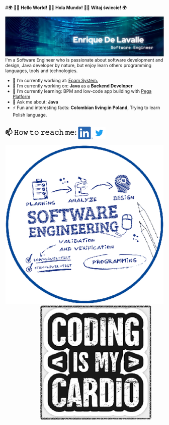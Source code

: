 #🌍 👋🏾 **Hello World!** 👋🏾 **Hola Mundo!** 👋🏾 **Witaj świecie!** 🌍 

<img src="https://raw.githubusercontent.com/EnriqueDeLavalle/EnriqueDeLavalle/master/images/gh-header-image.png" alt="Enrique De Lavalle - Software Engineer">
I'm a Software Engineer who is passionate about software development and design, Java developer by nature, but enjoy learn others programming languages, tools and technologies.

- 🏢 I’m currently working at: <a href="https://www.epam.com/"> Epam System.</a>
- 🔭 I’m currently working on: **Java** as a **Backend Developer**
- 🌱 I’m currently learning: BPM and low-code app building with <a href="https://academy.pega.com/"> Pega Platform </a>
- 💬 Ask me about: **Java**
- ⚡ Fun and interesting facts: **Colombian living in Poland**, Trying to learn Polish language.
## 📫 𝙷𝚘𝚠 𝚝𝚘 𝚛𝚎𝚊𝚌𝚑 𝚖𝚎:  [<img src="https://raw.githubusercontent.com/EnriqueDeLavalle/EnriqueDeLavalle/master/images/linkedin.png" height="40em" align="center" alt="Follow me on LinkedIn" title="Follow me on LinkedIn"/>](https://www.linkedin.com/in/enrique-de-lavalle-rizo/)[<img src="https://raw.githubusercontent.com/EnriqueDeLavalle/EnriqueDeLavalle/master/images/twitter.svg" height="40em" align="center" alt="Follow me on Twitter" title="Follow me on Twitter"/>](https://twitter.com/EnriqueDLavalle)


<img src="https://raw.githubusercontent.com/EnriqueDeLavalle/EnriqueDeLavalle/master/images/seng.svg"/>&nbsp; &nbsp; &nbsp; &nbsp; &nbsp; &nbsp; &nbsp; &nbsp; &nbsp; &nbsp; &nbsp; &nbsp; &nbsp; &nbsp;  <img src="https://raw.githubusercontent.com/EnriqueDeLavalle/EnriqueDeLavalle/master/images/coding.png" height="80%"/>
